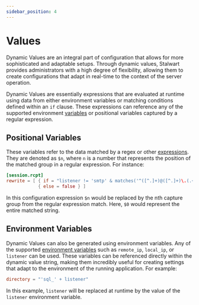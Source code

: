 ```yaml
---
sidebar_position: 4
---
```


# Values

Dynamic Values are an integral part of configuration that allows for more sophisticated and adaptable setups. Through dynamic values, Stalwart provides administrators with a high degree of flexibility, allowing them to create configurations that adapt in real-time to the context of the server operation.

Dynamic Values are essentially expressions that are evaluated at runtime using data from either environment variables or matching conditions defined within an `if` clause. These expressions can reference any of the supported environment [variables](/docs/configuration/variables) or positional variables captured by a regular expression.

## Positional Variables

These variables refer to the data matched by a regex or other [expressions](/docs/configuration/expressions/overview). They are denoted as `$n`, where `n` is a number that represents the position of the matched group in a regular expression. For instance:

```toml
[session.rcpt]
rewrite = [ { if = "listener != 'smtp' & matches('^([^.]+)@([^.]+)\.(.+)$', rcpt)", then = "$1 + '@' + $3" }, 
            { else = false } ]
```

In this configuration expression `$n` would be replaced by the nth capture group from the regular expression match. Here, `$0` would represent the entire matched string. 

## Environment Variables

Dynamic Values can also be generated using environment variables. Any of the supported [environment variables](/docs/configuration/variables) such as `remote_ip`, `local_ip`, or `listener` can be used. These variables can be referenced directly within the dynamic value string, making them incredibly useful for creating settings that adapt to the environment of the running application. For example:

```toml
directory = "'sql_' + listener"
```

In this example, `listener` will be replaced at runtime by the value of the `listener` environment variable.


